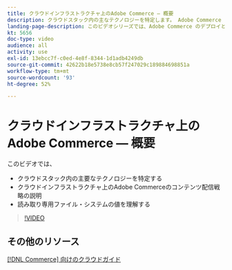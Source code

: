 ```yaml
---
title: クラウドインフラストラクチャ上のAdobe Commerce — 概要
description: クラウドスタック内の主なテクノロジーを特定します。 Adobe Commerce のコンテンツ配信戦略について説明します。読み取り専用のファイルシステムの価値を理解します。
landing-page-description: このビデオシリーズでは、Adobe Commerce のデプロイと管理に使用するクラウドインフラストラクチャーの概要について説明します。
kt: 5656
doc-type: video
audience: all
activity: use
exl-id: 13ebcc7f-c0ed-4e8f-8344-1d1adb4249db
source-git-commit: 42622b18e5738e8cb57f247029c189884698851a
workflow-type: tm+mt
source-wordcount: '93'
ht-degree: 52%

---
```


# クラウドインフラストラクチャ上のAdobe Commerce — 概要

このビデオでは、

- クラウドスタック内の主要なテクノロジーを特定す&#x200B;る
- クラウドインフラストラクチャ上のAdobe Commerceのコンテンツ配信戦略の説明
- 読み取り専用ファイル・システムの値を理解する

>[!VIDEO](https://video.tv.adobe.com/v/35298?quality=12&learn=on)

## その他のリソース

[ [!DNL Commerce] 向けのクラウドガイド](https://devdocs.magento.com/cloud/bk-cloud.html)
